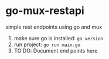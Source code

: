 # go-mux-restapi

simple rest endpoints using go and mux

1. make sure go is installed: `go version`
2. run project: `go run main.go`
3. TO DO: Document end points here
